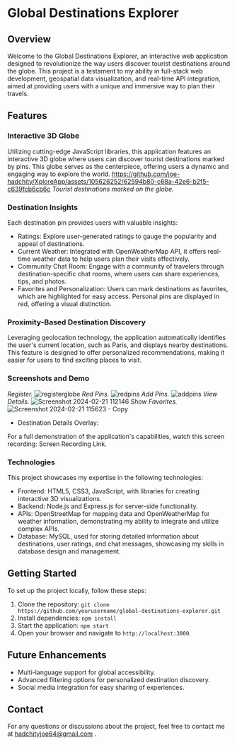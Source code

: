 # Global Destinations Explorer

## Overview

Welcome to the Global Destinations Explorer, an interactive web application designed to revolutionize the way users discover tourist destinations around the globe. This project is a testament to my ability in full-stack web development, geospatial data visualization, and real-time API integration, aimed at providing users with a unique and immersive way to plan their travels.

## Features

### Interactive 3D Globe
Utilizing cutting-edge JavaScript libraries, this application features an interactive 3D globe where users can discover tourist destinations marked by pins. This globe serves as the centerpiece, offering users a dynamic and engaging way to explore the world.
https://github.com/joe-hadchity/XploreApp/assets/105626252/62594b80-c68a-42e6-b2f5-c639fcb6cb6c
*Tourist destinations marked on the globe.*

### Destination Insights
Each destination pin provides users with valuable insights:

- Ratings: Explore user-generated ratings to gauge the popularity and appeal of destinations.
- Current Weather: Integrated with OpenWeatherMap API, it offers real-time weather data to help users plan their visits effectively.
- Community Chat Room: Engage with a community of travelers through destination-specific chat rooms, where users can share experiences, tips, and photos.
- Favorites and Personalization: Users can mark destinations as favorites, which are highlighted for easy access. Personal pins are displayed in red, offering a visual distinction.

### Proximity-Based Destination Discovery
Leveraging geolocation technology, the application automatically identifies the user's current location, such as Paris, and displays nearby destinations. This feature is designed to offer personalized recommendations, making it easier for users to find exciting places to visit.

### Screenshots and Demo
*Register.*
![registerglobe](https://github.com/joe-hadchity/XploreApp/assets/105626252/5e27eda3-0513-48c2-a93e-60d34301b15e)
*Red Pins.*
![redpins](https://github.com/joe-hadchity/XploreApp/assets/105626252/aa3e7a23-9e28-4d64-b327-471d061815b6)
*Add Pins.*
![addpins](https://github.com/joe-hadchity/XploreApp/assets/105626252/07065c31-79ca-48da-929c-a89afeb85fb2)
*View Details.*
![Screenshot 2024-02-21 112146](https://github.com/joe-hadchity/XploreApp/assets/105626252/98d72818-8c9b-4c85-849c-fd1ddb459704)
*Show Favorites.*
![Screenshot 2024-02-21 115623 - Copy](https://github.com/joe-hadchity/XploreApp/assets/105626252/8879d2bd-ef1d-429d-9d4a-70b23ac8b35f)

- Destination Details Overlay:

For a full demonstration of the application's capabilities, watch this screen recording: Screen Recording Link. 

### Technologies
This project showcases my expertise in the following technologies:

- Frontend: HTML5, CSS3, JavaScript, with libraries for creating interactive 3D visualizations.
- Backend: Node.js and Express.js for server-side functionality.
- APIs: OpenStreetMap for mapping data and OpenWeatherMap for weather information, demonstrating my ability to integrate and utilize complex APIs.
- Database: MySQL, used for storing detailed information about destinations, user ratings, and chat messages, showcasing my skills in database design and management. 

## Getting Started

To set up the project locally, follow these steps:

1. Clone the repository: `git clone https://github.com/yourusername/global-destinations-explorer.git`
2. Install dependencies: `npm install`
3. Start the application: `npm start`
4. Open your browser and navigate to `http://localhost:3000`.

## Future Enhancements

- Multi-language support for global accessibility.
- Advanced filtering options for personalized destination discovery.
- Social media integration for easy sharing of experiences.

## Contact

For any questions or discussions about the project, feel free to contact me at hadchityjoe64@gmail.com .

